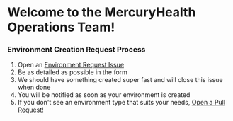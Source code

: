 # Welcome to the MercuryHealth Operations Team!

### Environment Creation Request Process
1. Open an [Environment Request Issue](https://github.com/stbacci/MercuryHealthDemo-OperationsTeam/issues/new/choose)
1. Be as detailed as possible in the form
1. We should have something created super fast and will close this issue when done
1. You will be notified as soon as your environment is created
1. If you don't see an environment type that suits your needs, [Open a Pull Request](https://github.com/stbacci/MercuryHealthDemo-OperationsTeam/pulls)!
